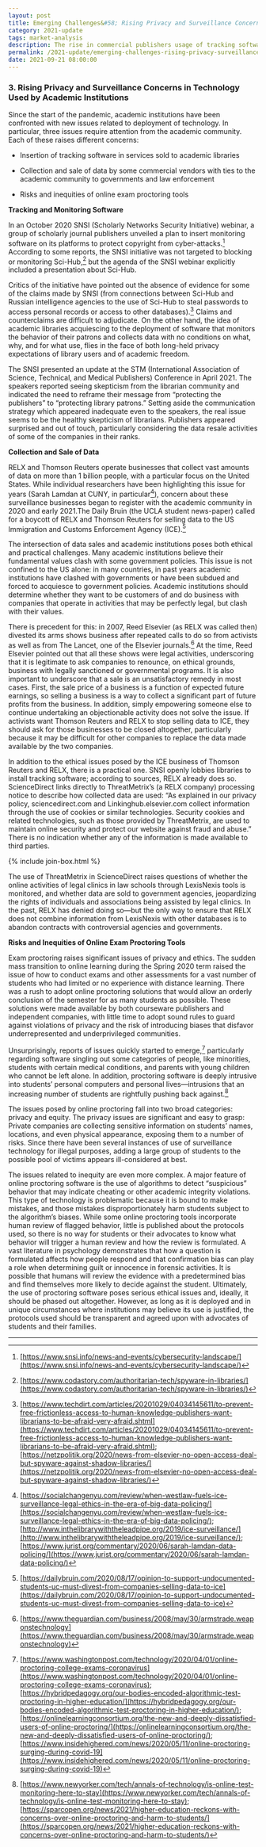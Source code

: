 ```yaml
---
layout: post
title: Emerging Challenges&#58; Rising Privacy and Surveillance Concerns
category: 2021-update
tags: market-analysis
description: The rise in commercial publishers usage of tracking software in services sold to academic libraries which allows them to collect and sell data to third parties, as well as the risks and inequities of online exam proctoring tools, require attention of the academic community.  
permalink: /2021-update/emerging-challenges-rising-privacy-surveillance-concerns
date: 2021-09-21 08:00:00
---
```


### 3. Rising Privacy and Surveillance Concerns in Technology Used by Academic Institutions

Since the start of the pandemic, academic institutions have been confronted with new issues related to deployment of technology. In particular, three issues require attention from the academic community. Each of these raises different concerns:
* Insertion of tracking software in services sold to academic libraries

* Collection and sale of data by some commercial vendors with ties to the academic community to governments and law enforcement

* Risks and inequities of online exam proctoring tools


**Tracking and Monitoring Software**

In an October 2020 SNSI (Scholarly Networks Security Initiative) webinar, a group of scholarly journal publishers unveiled a plan to insert monitoring software on its platforms to protect copyright from cyber-attacks.[^10] According to some reports, the SNSI initiative was not targeted to blocking or monitoring Sci-Hub,[^11] but the agenda of the SNSI webinar explicitly included a presentation about Sci-Hub.  

Critics of the initiative have pointed out the absence of evidence for some of the claims made by SNSI (from connections between Sci-Hub and Russian intelligence agencies to the use of Sci-Hub to steal passwords to access personal records or access to other databases).[^12] Claims and counterclaims are difficult to adjudicate. On the other hand, the idea of academic libraries acquiescing to the deployment of software that monitors the behavior of their patrons and collects data with no conditions on what, why, and for what use, flies in the face of both long-held privacy expectations of library users and of academic freedom.

The SNSI presented an update at the STM (International Association of Science, Technical, and Medical Publishers) Conference in April 2021. The speakers reported seeing skepticism from the librarian community and indicated the need to reframe their message from “protecting the publishers” to “protecting library patrons.” Setting aside the communication strategy which appeared inadequate even to the speakers, the real issue seems to be the healthy skepticism of librarians. Publishers appeared surprised and out of touch, particularly considering the data resale activities of some of the companies in their ranks.


**Collection and Sale of Data**

RELX and Thomson Reuters operate businesses that collect vast amounts of data on more than 1 billion people, with a particular focus on the United States. While individual researchers have been highlighting this issue for years (Sarah Lamdan at CUNY, in particular[^13]), concern about these surveillance businesses began to register with the academic community in 2020 and early 2021.The Daily Bruin (the UCLA student news-paper) called for a boycott of RELX and Thomson Reuters for selling data to the US Immigration and Customs Enforcement Agency (ICE).[^14]

The intersection of data sales and academic institutions poses both ethical and practical challenges. Many academic institutions believe their fundamental values clash with some government policies. This issue is not confined to the US alone: in many countries, in past years academic institutions have clashed with governments or have been subdued and forced to acquiesce to government policies. Academic institutions should determine whether they want to be customers of and do business with companies that operate in activities that may be perfectly legal, but clash with their values.

There is precedent for this: in 2007, Reed Elsevier (as RELX was called then) divested its arms shows business after repeated calls to do so from activists as well as from The Lancet, one of the Elsevier journals.[^15] At the time, Reed Elsevier pointed out that all these shows were legal activities, underscoring that it is legitimate to ask companies to renounce, on ethical grounds, business with legally sanctioned or governmental programs. It is also important to underscore that a sale is an unsatisfactory remedy in most cases. First, the sale price of a business is a function of expected future earnings, so selling a business is a way to collect a significant part of future profits from the business. In addition, simply empowering someone else to continue undertaking an objectionable activity does not solve the issue. If activists want Thomson Reuters and RELX to stop selling data to ICE, they should ask for those businesses to be closed altogether, particularly because it may be difficult for other companies to replace the data made available by the two companies.

In addition to the ethical issues posed by the ICE business of Thomson Reuters and RELX, there is a practical one. SNSI openly lobbies libraries to install tracking software; according to sources, RELX already does so. ScienceDirect links directly to ThreatMetrix’s (a RELX company) processing notice to describe how collected data are used: “As explained in our privacy policy, sciencedirect.com and Linkinghub.elsevier.com collect information through the use of cookies or similar technologies. Security cookies and related technologies, such as those provided by ThreatMetrix, are used to maintain online security and protect our website against fraud and abuse.” There is no indication whether any of the information is made available to third parties.

{% include join-box.html %}

The use of ThreatMetrix in ScienceDirect raises questions of whether the online activities of legal clinics in law schools through LexisNexis tools is monitored, and whether data are sold to government agencies, jeopardizing the rights of individuals and associations being assisted by legal clinics. In the past, RELX has denied doing so—but the only way to ensure that RELX does not combine information from LexisNexis with other databases is to abandon contracts with controversial agencies and governments.


**Risks and Inequities of Online Exam Proctoring Tools**

Exam proctoring raises significant issues of privacy and ethics. The sudden mass transition to online learning during the Spring 2020 term raised the issue of how to conduct exams and other assessments for a vast number of students who had limited or no experience with distance learning. There was a rush to adopt online proctoring solutions that would allow an orderly conclusion of the semester for as many students as possible. These solutions were made available by both courseware publishers and independent companies, with little time to adopt sound rules to guard against violations of privacy and the risk of introducing biases that disfavor underrepresented and underprivileged communities.

Unsurprisingly, reports of issues quickly started to emerge,[^16] particularly regarding software singling out some categories of people, like minorities, students with certain medical conditions, and parents with young children who cannot be left alone. In addition, proctoring software is deeply intrusive into students’ personal computers and personal lives—intrusions that an increasing number of students are rightfully pushing back against.[^17]

The issues posed by online proctoring fall into two broad categories: privacy and equity. The privacy issues are significant and easy to grasp: Private companies are collecting sensitive information on students’ names, locations, and even physical appearance, exposing them to a number of risks. Since there have been several instances of use
of surveillance technology for illegal purposes, adding a large group of students to the possible pool of victims appears ill-considered at best.

The issues related to inequity are even more complex. A major feature of online proctoring software is the use of algorithms to detect “suspicious” behavior that may indicate cheating or other academic integrity violations. This type of technology is problematic because it is bound to make mistakes, and those mistakes disproportionately harm students subject to the algorithm’s biases. While some online proctoring tools incorporate human review of flagged behavior, little is published about the protocols used, so there is no way for students or their advocates to know what behavior will trigger a human review and how the review is formulated. A vast literature in psychology demonstrates that how a question is formulated affects how people respond and that confirmation bias can play a role when determining guilt or innocence in forensic activities. It is possible that humans will review the evidence with a predetermined bias and find themselves more likely to decide against the student. Ultimately, the use of proctoring software poses serious ethical issues and, ideally, it should be phased out altogether. However, as long as it is deployed and in unique circumstances where institutions may believe its use is justified, the protocols used should be transparent and agreed upon with advocates of students and their families.


***

[^10]: [https://www.snsi.info/news-and-events/cybersecurity-landscape/](https://www.snsi.info/news-and-events/cybersecurity-landscape/)

[^11]: [https://www.codastory.com/authoritarian-tech/spyware-in-libraries/](https://www.codastory.com/authoritarian-tech/spyware-in-libraries/)

[^12]: [https://www.techdirt.com/articles/20201029/04034145611/to-prevent-free-frictionless-access-to-human-knowledge-publishers-want-librarians-to-be-afraid-very-afraid.shtml](https://www.techdirt.com/articles/20201029/04034145611/to-prevent-free-frictionless-access-to-human-knowledge-publishers-want-librarians-to-be-afraid-very-afraid.shtml);  [https://netzpolitik.org/2020/news-from-elsevier-no-open-access-deal-but-spyware-against-shadow-libraries/](https://netzpolitik.org/2020/news-from-elsevier-no-open-access-deal-but-spyware-against-shadow-libraries/)

[^13]: [https://socialchangenyu.com/review/when-westlaw-fuels-ice-surveillance-legal-ethics-in-the-era-of-big-data-policing/](https://socialchangenyu.com/review/when-westlaw-fuels-ice-surveillance-legal-ethics-in-the-era-of-big-data-policing/); [http://www.inthelibrarywiththeleadpipe.org/2019/ice-surveillance/](http://www.inthelibrarywiththeleadpipe.org/2019/ice-surveillance/); [https://www.jurist.org/commentary/2020/06/sarah-lamdan-data-policing/](https://www.jurist.org/commentary/2020/06/sarah-lamdan-data-policing/)

[^14]: [https://dailybruin.com/2020/08/17/opinion-to-support-undocumented-students-uc-must-divest-from-companies-selling-data-to-ice](https://dailybruin.com/2020/08/17/opinion-to-support-undocumented-students-uc-must-divest-from-companies-selling-data-to-ice)

[^15]: [https://www.theguardian.com/business/2008/may/30/armstrade.weaponstechnology](https://www.theguardian.com/business/2008/may/30/armstrade.weaponstechnology)

[^16]: [https://www.washingtonpost.com/technology/2020/04/01/online-proctoring-college-exams-coronavirus](https://www.washingtonpost.com/technology/2020/04/01/online-proctoring-college-exams-coronavirus); [https://hybridpedagogy.org/our-bodies-encoded-algorithmic-test-proctoring-in-higher-education/](https://hybridpedagogy.org/our-bodies-encoded-algorithmic-test-proctoring-in-higher-education/); [https://onlinelearningconsortium.org/the-new-and-deeply-dissatisfied-users-of-online-proctoring/](https://onlinelearningconsortium.org/the-new-and-deeply-dissatisfied-users-of-online-proctoring/); [https://www.insidehighered.com/news/2020/05/11/online-proctoring-surging-during-covid-19](https://www.insidehighered.com/news/2020/05/11/online-proctoring-surging-during-covid-19)

[^17]: [https://www.newyorker.com/tech/annals-of-technology/is-online-test-monitoring-here-to-stay](https://www.newyorker.com/tech/annals-of-technology/is-online-test-monitoring-here-to-stay); [https://sparcopen.org/news/2021/higher-education-reckons-with-concerns-over-online-proctoring-and-harm-to-students/](https://sparcopen.org/news/2021/higher-education-reckons-with-concerns-over-online-proctoring-and-harm-to-students/)
